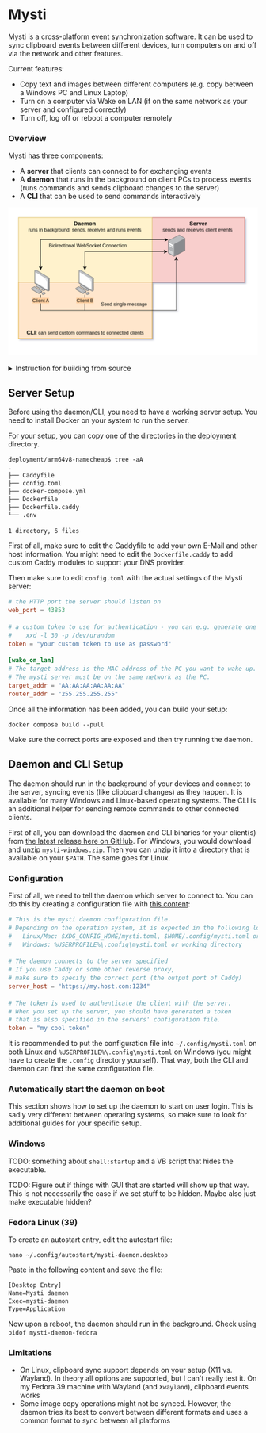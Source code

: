 # Mysti
Mysti is a cross-platform event synchronization software. It can be used to sync clipboard events between different devices, turn computers on and off via the network and other features.

Current features:
- Copy text and images between different computers (e.g. copy between a Windows PC and Linux Laptop)
- Turn on a computer via Wake on LAN (if on the same network as your server and configured correctly)
- Turn off, log off or reboot a computer remotely

### Overview
Mysti has three components:
- A **server** that clients can connect to for exchanging events
- A **daemon** that runs in the background on client PCs to process events (runs commands and sends clipboard changes to the server)
- A **CLI** that can be used to send commands interactively

![Architecture Diagram](.github/img/architecture.png)

<details>

<summary>Instruction for building from source</summary>

### Build from source
This section describes how to build the software from source.

You can build both the server, daemon and CLI from source using `cargo build` in their directories (or `make` in the main directory to install CLI/Daemon).

For the daemon, you might need to install additional libraries, which you can find listed in [the CI config file](.github/workflows/build-client.yml).

### Server
The server is built in Docker. Feel free to contribute additional common configurations.

</details>


## Server Setup
Before using the daemon/CLI, you need to have a working server setup. You need to install Docker on your system to run the server.

For your setup, you can copy one of the directories in the [deployment](deployment) directory.

```shell
deployment/arm64v8-namecheap$ tree -aA
.
├── Caddyfile
├── config.toml
├── docker-compose.yml
├── Dockerfile
├── Dockerfile.caddy
└── .env

1 directory, 6 files
```

First of all, make sure to edit the Caddyfile to add your own E-Mail and other host information. You might need to edit the `Dockerfile.caddy` to add custom Caddy modules to support your DNS provider.

Then make sure to edit `config.toml` with the actual settings of the Mysti server:

```toml
# the HTTP port the server should listen on
web_port = 43853

# a custom token to use for authentication - you can e.g. generate one with
#    xxd -l 30 -p /dev/urandom
token = "your custom token to use as password"

[wake_on_lan]
# The target address is the MAC address of the PC you want to wake up.
# The mysti server must be on the same network as the PC.
target_addr = "AA:AA:AA:AA:AA:AA"
router_addr = "255.255.255.255"
```

Once all the information has been added, you can build your setup:

	docker compose build --pull

Make sure the correct ports are exposed and then try running the daemon.

## Daemon and CLI Setup
The daemon should run in the background of your devices and connect to the server, syncing events (like clipboard changes) as they happen. It is available for many Windows and Linux-based operating systems. The CLI is an additional helper for sending remote commands to other connected clients.

First of all, you can download the daemon and CLI binaries for your client(s) from [the latest release here on GitHub](http://github.com/xarantolus/mysti/releases/latest). For Windows, you would download and unzip `mysti-windows.zip`. Then you can unzip it into a directory that is available on your `$PATH`. The same goes for Linux.

### Configuration
First of all, we need to tell the daemon which server to connect to. You can do this by creating a configuration file with [this content](deployment/daemon/daemon-config.toml):

```toml
# This is the mysti daemon configuration file.
# Depending on the operation system, it is expected in the following locations:
#   Linux/Mac: $XDG_CONFIG_HOME/mysti.toml, $HOME/.config/mysti.toml or working directory
#   Windows: %USERPROFILE%\.config\mysti.toml or working directory

# The daemon connects to the server specified
# If you use Caddy or some other reverse proxy,
# make sure to specify the correct port (the output port of Caddy)
server_host = "https://my.host.com:1234"

# The token is used to authenticate the client with the server.
# When you set up the server, you should have generated a token
# that is also specified in the servers' configuration file.
token = "my cool token"
```

It is recommended to put the configuration file into `~/.config/mysti.toml` on both Linux and `%USERPROFILE%\.config\mysti.toml` on Windows (you might have to create the `.config` directory yourself). That way, both the CLI and daemon can find the same configuration file.

### Automatically start the daemon on boot
This section shows how to set up the daemon to start on user login. This is sadly very different between operating systems, so make sure to look for additional guides for your specific setup.

### Windows
TODO: something about `shell:startup` and a VB script that hides the executable.

TODO: Figure out if things with GUI that are started will show up that way. This is not necessarily the case if we set stuff to be hidden. Maybe also just make executable hidden?

### Fedora Linux (39)
To create an autostart entry, edit the autostart file:

```
nano ~/.config/autostart/mysti-daemon.desktop
```

Paste in the following content and save the file:

```desktop
[Desktop Entry]
Name=Mysti daemon
Exec=mysti-daemon
Type=Application
```

Now upon a reboot, the daemon should run in the background. Check using `pidof mysti-daemon-fedora`

### Limitations
- On Linux, clipboard sync support depends on your setup (X11 vs. Wayland). In theory all options are supported, but I can't really test it. On my Fedora 39 machine with Wayland (and `Xwayland`), clipboard events works
- Some image copy operations might not be synced. However, the daemon tries its best to convert between different formats and uses a common format to sync between all platforms
